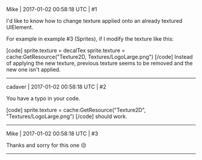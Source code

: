 Mike | 2017-01-02 00:58:18 UTC | #1

I'd like to know how to change texture applied onto an already textured UIElement.

For example in example #3 (Sprites), if I modify the texture like this:

[code]
        sprite.texture = decalTex
        sprite.texture = cache:GetResource("Texture2D, Textures/LogoLarge.png")
[/code]
Instead of applying the new texture, previous texture seems to be removed and the new one isn't applied.

-------------------------

cadaver | 2017-01-02 00:58:18 UTC | #2

You have a typo in your code.

[code]
sprite.texture = cache:GetResource("Texture2D", "Textures/LogoLarge.png")
[/code]
should work.

-------------------------

Mike | 2017-01-02 00:58:18 UTC | #3

Thanks and sorry for this one  :unamused:

-------------------------

